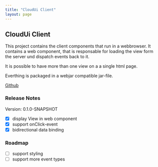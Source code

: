 ```yaml
---
title: "CloudUi Client"
layout: page
---
```


## CloudUi Client

This project contains the client components that run in a webbrowser. It contains a web component, that is responsable for loading the view form the server und dispatch events back to it.

It is possible to have more than one view on a a single html page.

Everthing is packaged in a webjar compatible jar-file.

[Github](https://github.com/moewes/cloud-ui-client) 

### Release Notes 

Version: 0.1.0-SNAPSHOT

- [x] display View in web component 
- [x] support onClick-event
- [x] bidirectional data binding

### Roadmap

- [ ] support styling
- [ ] support more event types